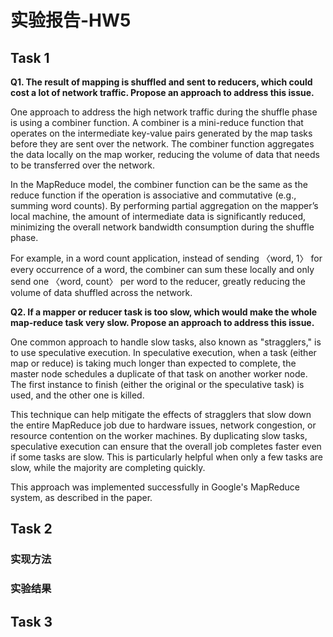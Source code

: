 # 实验报告-HW5
## Task 1
**Q1. The result of mapping is shuffled and sent to reducers, which could cost a lot of network traffic. Propose an approach to address this issue.**

One approach to address the high network traffic during the shuffle phase is using a combiner function. A combiner is a mini-reduce function that operates on the intermediate key-value pairs generated by the map tasks before they are sent over the network. The combiner function aggregates the data locally on the map worker, reducing the volume of data that needs to be transferred over the network.

In the MapReduce model, the combiner function can be the same as the reduce function if the operation is associative and commutative (e.g., summing word counts). By performing partial aggregation on the mapper’s local machine, the amount of intermediate data is significantly reduced, minimizing the overall network bandwidth consumption during the shuffle phase.

For example, in a word count application, instead of sending 〈word, 1〉 for every occurrence of a word, the combiner can sum these locally and only send one 〈word, count〉 per word to the reducer, greatly reducing the volume of data shuffled across the network.

**Q2. If a mapper or reducer task is too slow, which would make the whole map-reduce task very slow. Propose an approach to address this issue.**

One common approach to handle slow tasks, also known as "stragglers," is to use speculative execution. In speculative execution, when a task (either map or reduce) is taking much longer than expected to complete, the master node schedules a duplicate of that task on another worker node. The first instance to finish (either the original or the speculative task) is used, and the other one is killed.

This technique can help mitigate the effects of stragglers that slow down the entire MapReduce job due to hardware issues, network congestion, or resource contention on the worker machines. By duplicating slow tasks, speculative execution can ensure that the overall job completes faster even if some tasks are slow. This is particularly helpful when only a few tasks are slow, while the majority are completing quickly.

This approach was implemented successfully in Google's MapReduce system, as described in the paper.

## Task 2
### 实现方法

### 实验结果

## Task 3
